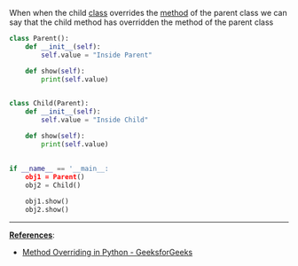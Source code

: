 When when the child [class](Python%20Classes.md) overrides the [method](Python%20Methods.md) of the parent class we can say that the child method has overridden the method of the parent class

````python
class Parent():
	def __init__(self):
		self.value = "Inside Parent"

	def show(self):
		print(self.value)
		

class Child(Parent):
	def __init__(self):
		self.value = "Inside Child"

	def show(self):
		print(self.value)
		
		
if __name__ == '__main__:
	obj1 = Parent()
	obj2 = Child()

	obj1.show()
	obj2.show()
````

---

**<u>References</u>**:

* [Method Overriding in Python - GeeksforGeeks](https://www.geeksforgeeks.org/method-overriding-in-python/)

